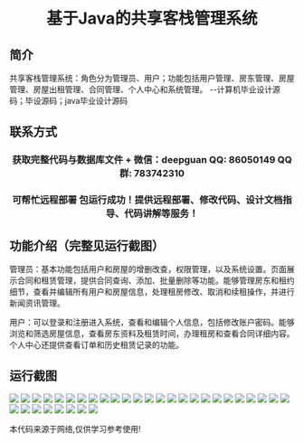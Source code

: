 <p><h1 align="center">基于Java的共享客栈管理系统</h1></p>

## 简介
共享客栈管理系统：角色分为管理员、用户；功能包括用户管理、房东管理、房屋管理、房屋出租管理、合同管理、个人中心和系统管理。    --计算机毕业设计源码；毕设源码；java毕业设计源码


## 联系方式
<p><h3 align="center">获取完整代码与数据库文件 + 微信：deepguan QQ: 86050149 QQ群: 783742310</h3></p>
<p><h3 align="center">可帮忙远程部署 包运行成功！提供远程部署、修改代码、设计文档指导、代码讲解等服务！</h3></p>

## 功能介绍（完整见运行截图）
管理员：基本功能包括用户和房屋的增删改查，权限管理，以及系统设置。页面展示合同和租赁管理，提供合同查询、添加、批量删除等功能。能够管理房东和租约细节，查看并编辑所有用户和房屋信息，处理租房修改、取消和续租操作，并进行新闻资讯管理。

用户：可以登录和注册进入系统，查看和编辑个人信息，包括修改账户密码。能够浏览和筛选房屋信息，查看房东资料及租赁时间，办理租房和查看合同详细内容。个人中心还提供查看订单和历史租赁记录的功能。


## 运行截图
![](img/001.jpg)
![](img/002.jpg)
![](img/003.jpg)
![](img/004.jpg)
![](img/005.jpg)
![](img/006.jpg)
![](img/007.jpg)
![](img/008.jpg)
![](img/009.jpg)
![](img/010.jpg)
![](img/011.jpg)
![](img/012.jpg)
![](img/013.jpg)
![](img/014.jpg)
![](img/015.jpg)
![](img/016.jpg)
![](img/017.jpg)
![](img/018.jpg)
![](img/019.jpg)
![](img/020.jpg)
![](img/021.jpg)
![](img/022.jpg)
![](img/023.jpg)
![](img/024.jpg)
![](img/025.jpg)
![](img/026.jpg)
![](img/027.jpg)
![](img/028.jpg)
![](img/029.jpg)
![](img/030.jpg)
![](img/031.jpg)
![](img/032.jpg)
![](img/033.jpg)

<p>本代码来源于网络,仅供学习参考使用!</p>
